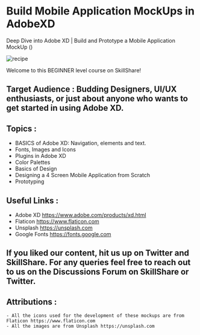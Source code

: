 # Build Mobile Application MockUps in AdobeXD
Deep Dive into Adobe XD | Build and Prototype a Mobile Application MockUp (<Link-to-course>)
 
![recipe](https://user-images.githubusercontent.com/78716992/107196896-38868a00-6a19-11eb-8ce3-7bdeda677aef.gif)


Welcome to this BEGINNER level course on SkillShare!

## Target Audience : Budding Designers, UI/UX enthusiasts, or just about anyone who wants to get started in using Adobe XD.

## Topics :

 - BASICS of Adobe XD: Navigation, elements and text.
 - Fonts, Images and Icons
 - Plugins in Adobe XD
 - Color Palettes
 - Basics of Design
 - Designing a 4 Screen Mobile Application from Scratch
 - Prototyping
 
 ## Useful Links :
  - Adobe XD https://www.adobe.com/products/xd.html
  - Flaticon https://www.flaticon.com
  - Unsplash https://unsplash.com
  - Google Fonts https://fonts.google.com
  
  ## If you liked our content, hit us up on Twitter and SkillShare. For any queries feel free to reach out to us on the Discussions Forum on SkillShare or Twitter.
  
  ## Attributions :
    - All the icons used for the development of these mockups are from Flaticon https://www.flaticon.com 
    - All the images are from Unsplash https://unsplash.com

